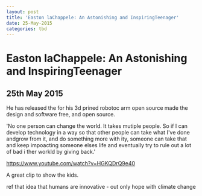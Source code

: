 ```yaml
---
layout: post
title: 'Easton laChappele: An Astonishing and InspiringTeenager'
date: 25-May-2015
categories: tbd
---
```


# Easton laChappele: An Astonishing and InspiringTeenager

## 25th May 2015

He has released the for his 3d prined robotoc arm open source made the design and software free,   and open source.

'No one person can change the world. It takes mutiple people. So if I can develop technology in a way so that other people can take what I've done andgrow from it, and do something more with ity, someone can take that and keep impoacting someone elses life and eventually try to rule out a lot of bad i ther workld by giving back.'

https://www.youtube.com/watch?v=HGKQDrQ9e40

A great clip to show the kids.

ref that idea that humans are innovative - out only hope with climate change
